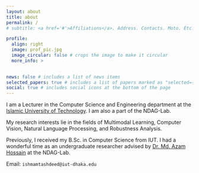 ```yaml
---
layout: about
title: about
permalink: /
# subtitle: <a href='#'>Affiliations</a>. Address. Contacts. Moto. Etc.

profile:
  align: right
  image: prof_pic.jpg
  image_circular: false # crops the image to make it circular
  more_info: >
    

news: false # includes a list of news items
selected_papers: true # includes a list of papers marked as "selected={true}"
social: true # includes social icons at the bottom of the page
---
```


I am a Lecturer in the Computer Science and Engineering department at the <a href="https://www.iutoic-dhaka.edu/">Islamic University of Technology</a>. I am also a part of the NDAG-Lab.

My research interests lie in the fields of Multimodal Learning, Computer Vision, Natural Language Processing, and Robustness Analysis.

Previously, I received my B.Sc. in Computer Science from IUT. I had a wonderful time as an undergraduate researcher advised by <a href="https://cse.iutoic-dhaka.edu/profile/azam/education">Dr. Md. Azam Hossain</a> at the NDAG-Lab.

Email: `ishmamtashdeed@iut-dhaka.edu`